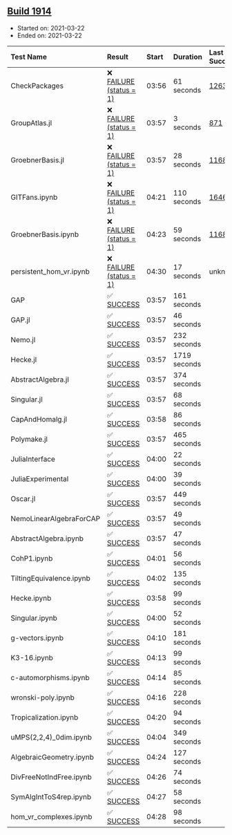 ## [Build 1914](https://oscarci.mathematik.uni-kl.de/job/oscar-stable/1914/)

* Started on: 2021-03-22
* Ended on: 2021-03-22

| Test Name    | Result | Start | Duration | Last Success | First Failure |
|:-------------|:-------|:------|:---------|:-------------|:--------------|
| CheckPackages | ❌ [FAILURE (status = 1)](https://oscarci.mathematik.uni-kl.de/job/oscar-stable/1914/artifact/logs/build-1914/CheckPackages.log) | 03:56 | 61 seconds | [1263](https://oscarci.mathematik.uni-kl.de/job/oscar-stable/1263/) | [1264](https://oscarci.mathematik.uni-kl.de/job/oscar-stable/1264/) |
| GroupAtlas.jl | ❌ [FAILURE (status = 1)](https://oscarci.mathematik.uni-kl.de/job/oscar-stable/1914/artifact/logs/build-1914/GroupAtlas.jl.log) | 03:57 | 3 seconds | [871](https://oscarci.mathematik.uni-kl.de/job/oscar-stable/871/) | [872](https://oscarci.mathematik.uni-kl.de/job/oscar-stable/872/) |
| GroebnerBasis.jl | ❌ [FAILURE (status = 1)](https://oscarci.mathematik.uni-kl.de/job/oscar-stable/1914/artifact/logs/build-1914/GroebnerBasis.jl.log) | 03:57 | 28 seconds | [1168](https://oscarci.mathematik.uni-kl.de/job/oscar-stable/1168/) | [1169](https://oscarci.mathematik.uni-kl.de/job/oscar-stable/1169/) |
| GITFans.ipynb | ❌ [FAILURE (status = 1)](https://oscarci.mathematik.uni-kl.de/job/oscar-stable/1914/artifact/logs/build-1914/GITFans.ipynb.log) | 04:21 | 110 seconds | [1646](https://oscarci.mathematik.uni-kl.de/job/oscar-stable/1646/) | [1647](https://oscarci.mathematik.uni-kl.de/job/oscar-stable/1647/) |
| GroebnerBasis.ipynb | ❌ [FAILURE (status = 1)](https://oscarci.mathematik.uni-kl.de/job/oscar-stable/1914/artifact/logs/build-1914/GroebnerBasis.ipynb.log) | 04:23 | 59 seconds | [1168](https://oscarci.mathematik.uni-kl.de/job/oscar-stable/1168/) | [1169](https://oscarci.mathematik.uni-kl.de/job/oscar-stable/1169/) |
| persistent_hom_vr.ipynb | ❌ [FAILURE (status = 1)](https://oscarci.mathematik.uni-kl.de/job/oscar-stable/1914/artifact/logs/build-1914/persistent_hom_vr.ipynb.log) | 04:30 | 17 seconds | unknown | unknown |
| GAP | ✅ [SUCCESS](https://oscarci.mathematik.uni-kl.de/job/oscar-stable/1914/artifact/logs/build-1914/GAP.log) | 03:57 | 161 seconds |  |  |
| GAP.jl | ✅ [SUCCESS](https://oscarci.mathematik.uni-kl.de/job/oscar-stable/1914/artifact/logs/build-1914/GAP.jl.log) | 03:57 | 46 seconds |  |  |
| Nemo.jl | ✅ [SUCCESS](https://oscarci.mathematik.uni-kl.de/job/oscar-stable/1914/artifact/logs/build-1914/Nemo.jl.log) | 03:57 | 232 seconds |  |  |
| Hecke.jl | ✅ [SUCCESS](https://oscarci.mathematik.uni-kl.de/job/oscar-stable/1914/artifact/logs/build-1914/Hecke.jl.log) | 03:57 | 1719 seconds |  |  |
| AbstractAlgebra.jl | ✅ [SUCCESS](https://oscarci.mathematik.uni-kl.de/job/oscar-stable/1914/artifact/logs/build-1914/AbstractAlgebra.jl.log) | 03:57 | 374 seconds |  |  |
| Singular.jl | ✅ [SUCCESS](https://oscarci.mathematik.uni-kl.de/job/oscar-stable/1914/artifact/logs/build-1914/Singular.jl.log) | 03:57 | 68 seconds |  |  |
| CapAndHomalg.jl | ✅ [SUCCESS](https://oscarci.mathematik.uni-kl.de/job/oscar-stable/1914/artifact/logs/build-1914/CapAndHomalg.jl.log) | 03:58 | 86 seconds |  |  |
| Polymake.jl | ✅ [SUCCESS](https://oscarci.mathematik.uni-kl.de/job/oscar-stable/1914/artifact/logs/build-1914/Polymake.jl.log) | 03:57 | 465 seconds |  |  |
| JuliaInterface | ✅ [SUCCESS](https://oscarci.mathematik.uni-kl.de/job/oscar-stable/1914/artifact/logs/build-1914/JuliaInterface.log) | 04:00 | 22 seconds |  |  |
| JuliaExperimental | ✅ [SUCCESS](https://oscarci.mathematik.uni-kl.de/job/oscar-stable/1914/artifact/logs/build-1914/JuliaExperimental.log) | 04:00 | 39 seconds |  |  |
| Oscar.jl | ✅ [SUCCESS](https://oscarci.mathematik.uni-kl.de/job/oscar-stable/1914/artifact/logs/build-1914/Oscar.jl.log) | 03:57 | 449 seconds |  |  |
| NemoLinearAlgebraForCAP | ✅ [SUCCESS](https://oscarci.mathematik.uni-kl.de/job/oscar-stable/1914/artifact/logs/build-1914/NemoLinearAlgebraForCAP.log) | 03:57 | 49 seconds |  |  |
| AbstractAlgebra.ipynb | ✅ [SUCCESS](https://oscarci.mathematik.uni-kl.de/job/oscar-stable/1914/artifact/logs/build-1914/AbstractAlgebra.ipynb.log) | 03:57 | 47 seconds |  |  |
| CohP1.ipynb | ✅ [SUCCESS](https://oscarci.mathematik.uni-kl.de/job/oscar-stable/1914/artifact/logs/build-1914/CohP1.ipynb.log) | 04:01 | 56 seconds |  |  |
| TiltingEquivalence.ipynb | ✅ [SUCCESS](https://oscarci.mathematik.uni-kl.de/job/oscar-stable/1914/artifact/logs/build-1914/TiltingEquivalence.ipynb.log) | 04:02 | 135 seconds |  |  |
| Hecke.ipynb | ✅ [SUCCESS](https://oscarci.mathematik.uni-kl.de/job/oscar-stable/1914/artifact/logs/build-1914/Hecke.ipynb.log) | 03:58 | 99 seconds |  |  |
| Singular.ipynb | ✅ [SUCCESS](https://oscarci.mathematik.uni-kl.de/job/oscar-stable/1914/artifact/logs/build-1914/Singular.ipynb.log) | 04:00 | 52 seconds |  |  |
| g-vectors.ipynb | ✅ [SUCCESS](https://oscarci.mathematik.uni-kl.de/job/oscar-stable/1914/artifact/logs/build-1914/g-vectors.ipynb.log) | 04:10 | 181 seconds |  |  |
| K3-16.ipynb | ✅ [SUCCESS](https://oscarci.mathematik.uni-kl.de/job/oscar-stable/1914/artifact/logs/build-1914/K3-16.ipynb.log) | 04:13 | 99 seconds |  |  |
| c-automorphisms.ipynb | ✅ [SUCCESS](https://oscarci.mathematik.uni-kl.de/job/oscar-stable/1914/artifact/logs/build-1914/c-automorphisms.ipynb.log) | 04:14 | 85 seconds |  |  |
| wronski-poly.ipynb | ✅ [SUCCESS](https://oscarci.mathematik.uni-kl.de/job/oscar-stable/1914/artifact/logs/build-1914/wronski-poly.ipynb.log) | 04:16 | 228 seconds |  |  |
| Tropicalization.ipynb | ✅ [SUCCESS](https://oscarci.mathematik.uni-kl.de/job/oscar-stable/1914/artifact/logs/build-1914/Tropicalization.ipynb.log) | 04:20 | 94 seconds |  |  |
| uMPS(2,2,4)_0dim.ipynb | ✅ [SUCCESS](https://oscarci.mathematik.uni-kl.de/job/oscar-stable/1914/artifact/logs/build-1914/uMPS-2-2-4-_0dim.ipynb.log) | 04:04 | 349 seconds |  |  |
| AlgebraicGeometry.ipynb | ✅ [SUCCESS](https://oscarci.mathematik.uni-kl.de/job/oscar-stable/1914/artifact/logs/build-1914/AlgebraicGeometry.ipynb.log) | 04:24 | 127 seconds |  |  |
| DivFreeNotIndFree.ipynb | ✅ [SUCCESS](https://oscarci.mathematik.uni-kl.de/job/oscar-stable/1914/artifact/logs/build-1914/DivFreeNotIndFree.ipynb.log) | 04:26 | 74 seconds |  |  |
| SymAlgIntToS4rep.ipynb | ✅ [SUCCESS](https://oscarci.mathematik.uni-kl.de/job/oscar-stable/1914/artifact/logs/build-1914/SymAlgIntToS4rep.ipynb.log) | 04:27 | 58 seconds |  |  |
| hom_vr_complexes.ipynb | ✅ [SUCCESS](https://oscarci.mathematik.uni-kl.de/job/oscar-stable/1914/artifact/logs/build-1914/hom_vr_complexes.ipynb.log) | 04:28 | 98 seconds |  |  |

